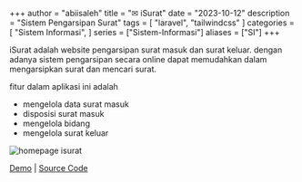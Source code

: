+++
author = "abiisaleh"
title = "✉ iSurat"
date = "2023-10-12"
description = "Sistem Pengarsipan Surat"
tags = [
    "laravel", "tailwindcss"
]
categories = [
    "Sistem Informasi",
]
series = ["Sistem-Informasi"]
aliases = ["SI"]
+++

iSurat adalah website pengarsipan surat masuk dan surat keluar. dengan adanya sistem pengarsipan secara online dapat memudahkan dalam mengarsipkan surat dan mencari surat.

fitur dalam aplikasi ini adalah

- mengelola data surat masuk
- disposisi surat masuk
- mengelola bidang
- mengelola surat keluar

![homepage isurat](isurat-panel.jpeg "homepage isurat")

[Demo](https://isurat.com) | [Source Code](https://github.com/abiisaleh/laravel-hans)
